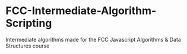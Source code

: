 # FCC-Intermediate-Algorithm-Scripting
Intermediate algorithms made for the FCC Javascript Algorithms &amp; Data Structures course 
